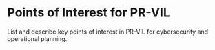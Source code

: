 # Points of Interest for PR-VIL

List and describe key points of interest in PR-VIL for cybersecurity and operational planning.
